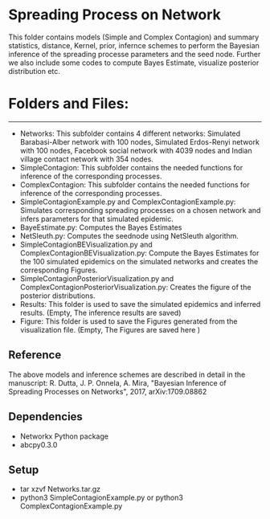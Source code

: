 # Spreading Process on Network

This folder contains models (Simple and Complex Contagion) and 
summary statistics, distance, Kernel, prior, infernce schemes 
to perform the Bayesian inference of the spreading processe parameters 
and the seed node. Further we also include some codes to compute Bayes Estimate, 
visualize posterior distribution etc. 

# Folders and Files:
--------------------------------
* Networks: This subfolder contains 4 different networks: Simulated Barabasi-Alber network
with 100 nodes, Simulated Erdos-Renyi network with 100 nodes, Facebook social network
with 4039 nodes and Indian village contact network with 354 nodes.
* SimpleContagion: This subfolder contains the needed functions for inference of the corresponding processes. 
* ComplexContagion: This subfolder contains the needed functions for inference of the corresponding processes. 
* SimpleContagionExample.py and ComplexContagionExample.py: Simulates corresponding spreading processes on a 
chosen network and infers parameters for that simulated epidemic. 
* BayeEstimate.py: Computes the Bayes Estimates
* NetSleuth.py: Computes the seednode using NetSleuth algorithm.
* SimpleContagionBEVisualization.py and ComplexContagionBEVisualization.py: Compute the Bayes Estimates for 
the 100 simulated epidemics on the simulated networks and creates the corresponding Figures.
* SimpleContagionPosteriorVisualization.py and ComplexContagionPosteriorVisualization.py: Creates the figure 
of the posterior distributions.
* Results: This folder is used to save the simulated epidemics and inferred results. (Empty, The inference results are saved)
* Figure: This folder is used to save the Figures generated from the visualization file. (Empty, The Figures are saved here )
 

## Reference
The above models and inference schemes are described in detail in the manuscript: 
R. Dutta, J. P. Onnela, A. Mira, "Bayesian Inference of Spreading Processes on 
Networks", 2017, arXiv:1709.08862


## Dependencies 
- Networkx Python package 
- abcpy0.3.0

## Setup 
- tar xzvf Networks.tar.gz
- python3 SimpleContagionExample.py or python3 ComplexContagionExample.py

